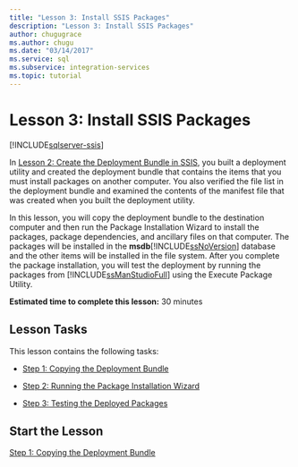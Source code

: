 ```yaml
---
title: "Lesson 3: Install SSIS Packages"
description: "Lesson 3: Install SSIS Packages"
author: chugugrace
ms.author: chugu
ms.date: "03/14/2017"
ms.service: sql
ms.subservice: integration-services
ms.topic: tutorial
---
```

# Lesson 3: Install SSIS Packages

[!INCLUDE[sqlserver-ssis](../includes/applies-to-version/sqlserver-ssis.md)]


In [Lesson 2: Create the Deployment Bundle in SSIS](../integration-services/lesson-2-create-the-deployment-bundle-in-ssis.md), you built a deployment utility and created the deployment bundle that contains the items that you must install packages on another computer. You also verified the file list in the deployment bundle and examined the contents of the manifest file that was created when you built the deployment utility.  
  
In this lesson, you will copy the deployment bundle to the destination computer and then run the Package Installation Wizard to install the packages, package dependencies, and ancillary files on that computer. The packages will be installed in the **msdb**[!INCLUDE[ssNoVersion](../includes/ssnoversion-md.md)] database and the other items will be installed in the file system. After you complete the package installation, you will test the deployment by running the packages from [!INCLUDE[ssManStudioFull](../includes/ssmanstudiofull-md.md)] using the Execute Package Utility.  
  
**Estimated time to complete this lesson:** 30 minutes  
  
## Lesson Tasks  
This lesson contains the following tasks:  
  
-   [Step 1: Copying the Deployment Bundle](../integration-services/lesson-3-1-copying-the-deployment-bundle.md)  
  
-   [Step 2: Running the Package Installation Wizard](../integration-services/lesson-3-2-running-the-package-installation-wizard.md)  
  
-   [Step 3: Testing the Deployed Packages](../integration-services/lesson-3-3-testing-the-deployed-packages.md)  
  
## Start the Lesson  
[Step 1: Copying the Deployment Bundle](../integration-services/lesson-3-1-copying-the-deployment-bundle.md)  
  
  
  
